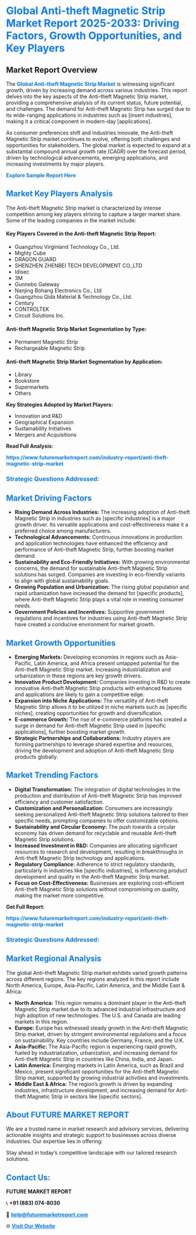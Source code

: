 <h1 style="color: #007BFF;">Global Anti-theft Magnetic Strip Market Report 2025-2033: Driving Factors, Growth Opportunities, and Key Players</h1>

<section id="overview">
<h2>Market Report Overview</h2>
<p>The <a href="https://www.futuremarketreport.com/industry-report/anti-theft-magnetic-strip-market" style="color: #007BFF; text-decoration: none;"><strong>Global Anti-theft Magnetic Strip Market</strong></a> is witnessing significant growth, driven by increasing demand across various industries. This report delves into the key aspects of the Anti-theft Magnetic Strip market, providing a comprehensive analysis of its current status, future potential, and challenges. The demand for Anti-theft Magnetic Strip has surged due to its wide-ranging applications in industries such as [insert industries], making it a critical component in modern-day [applications].</p>
<p>As consumer preferences shift and industries innovate, the Anti-theft Magnetic Strip market continues to evolve, offering both challenges and opportunities for stakeholders. The global market is expected to expand at a substantial compound annual growth rate (CAGR) over the forecast period, driven by technological advancements, emerging applications, and increasing investments by major players.</p>
</section>

<section id="overview">
<p><a href="https://www.futuremarketreport.com/request-sample/reportId=81331" style="color: #007BFF; text-decoration: none;"><strong>Explore Sample Report Here</strong></a></p>
</section>

<section id="key-players">
<h2 style="color: #007BFF;">Market Key Players Analysis</h2>
<p>The Anti-theft Magnetic Strip market is characterized by intense competition among key players striving to capture a larger market share. Some of the leading companies in the market include:</p>
<h4>Key Players Covered in the Anti-theft Magnetic Strip Report:</h4>
<ul><li>Guangzhou Virginland Technology Co., Ltd.</li><li>Mighty Cube</li><li>DRAGON GUARD</li><li>SHENZHEN ZHENBEI TECH DEVELOPMENT CO.,LTD</li><li>Idisec</li><li>3M</li><li>Gunnebo Gateway</li><li>Nanjing Bohang Electronics Co., Ltd</li><li>Guangzhou Qida Material &amp; Technology Co., Ltd.</li><li>Century</li><li>CONTROLTEK</li><li>Circuit Solutions Inc.</li></ul>
<h4>Anti-theft Magnetic Strip Market Segmentation by Type:</h4>
<ul><li>Permanent Magnetic Strip</li><li>Rechargeable Magnetic Strip</li></ul>

<h4>Anti-theft Magnetic Strip Market Segmentation by Application:</h4>
<ul><li>Library</li><li>Bookstore</li><li>Supermarkets</li><li>Others</li></ul>
<p><strong>Key Strategies Adopted by Market Players:</strong></p>
<ul>
<li>Innovation and R&D</li>
<li>Geographical Expansion</li>
<li>Sustainability Initiatives</li>
<li>Mergers and Acquisitions</li>
</ul>
</section>

<section>
<p><strong>Read Full Analysis: </strong></p><a href="https://www.futuremarketreport.com/industry-report/anti-theft-magnetic-strip-market" style="color: #007BFF; text-decoration: none;"><strong>https://www.futuremarketreport.com/industry-report/anti-theft-magnetic-strip-market</strong></a>
<h3 style="color: #007BFF;">Strategic Questions Addressed:</h3>
</section>

<section id="driving-factors">
<h2 style="color: #007BFF;">Market Driving Factors</h2>
<ul>
<li><strong>Rising Demand Across Industries:</strong> The increasing adoption of Anti-theft Magnetic Strip in industries such as [specific industries] is a major growth driver. Its versatile applications and cost-effectiveness make it a preferred choice among manufacturers.</li>
<li><strong>Technological Advancements:</strong> Continuous innovations in production and application technologies have enhanced the efficiency and performance of Anti-theft Magnetic Strip, further boosting market demand.</li>
<li><strong>Sustainability and Eco-Friendly Initiatives:</strong> With growing environmental concerns, the demand for sustainable Anti-theft Magnetic Strip solutions has surged. Companies are investing in eco-friendly variants to align with global sustainability goals.</li>
<li><strong>Growing Population and Urbanization:</strong> The rising global population and rapid urbanization have increased the demand for [specific products], where Anti-theft Magnetic Strip plays a vital role in meeting consumer needs.</li>
<li><strong>Government Policies and Incentives:</strong> Supportive government regulations and incentives for industries using Anti-theft Magnetic Strip have created a conducive environment for market growth.</li>
</ul>
</section>

<section id="growth-opportunities">
<h2 style="color: #007BFF;">Market Growth Opportunities</h2>
<ul>
<li><strong>Emerging Markets:</strong> Developing economies in regions such as Asia-Pacific, Latin America, and Africa present untapped potential for the Anti-theft Magnetic Strip market. Increasing industrialization and urbanization in these regions are key growth drivers.</li>
<li><strong>Innovative Product Development:</strong> Companies investing in R&D to create innovative Anti-theft Magnetic Strip products with enhanced features and applications are likely to gain a competitive edge.</li>
<li><strong>Expansion into Niche Applications:</strong> The versatility of Anti-theft Magnetic Strip allows it to be utilized in niche markets such as [specific niches], creating opportunities for growth and diversification.</li>
<li><strong>E-commerce Growth:</strong> The rise of e-commerce platforms has created a surge in demand for Anti-theft Magnetic Strip used in [specific applications], further boosting market growth.</li>
<li><strong>Strategic Partnerships and Collaborations:</strong> Industry players are forming partnerships to leverage shared expertise and resources, driving the development and adoption of Anti-theft Magnetic Strip products globally.</li>
</ul>
</section>

<section id="trending-factors">
<h2 style="color: #007BFF;">Market Trending Factors</h2>
<ul>
<li><strong>Digital Transformation:</strong> The integration of digital technologies in the production and distribution of Anti-theft Magnetic Strip has improved efficiency and customer satisfaction.</li>
<li><strong>Customization and Personalization:</strong> Consumers are increasingly seeking personalized Anti-theft Magnetic Strip solutions tailored to their specific needs, prompting companies to offer customizable options.</li>
<li><strong>Sustainability and Circular Economy:</strong> The push towards a circular economy has driven demand for recyclable and reusable Anti-theft Magnetic Strip solutions.</li>
<li><strong>Increased Investment in R&D:</strong> Companies are allocating significant resources to research and development, resulting in breakthroughs in Anti-theft Magnetic Strip technology and applications.</li>
<li><strong>Regulatory Compliance:</strong> Adherence to strict regulatory standards, particularly in industries like [specific industries], is influencing product development and quality in the Anti-theft Magnetic Strip market.</li>
<li><strong>Focus on Cost-Effectiveness:</strong> Businesses are exploring cost-efficient Anti-theft Magnetic Strip solutions without compromising on quality, making the market more competitive.</li>
</ul>
</section>

<section>
<p><strong>Get Full Report: </strong></p><a href="https://www.futuremarketreport.com/industry-report/anti-theft-magnetic-strip-market" style="color: #007BFF; text-decoration: none;"><strong>https://www.futuremarketreport.com/industry-report/anti-theft-magnetic-strip-market</strong></a>
<h3 style="color: #007BFF;">Strategic Questions Addressed:</h3>
</section>


<section id="regional-analysis">
<h2 style="color: #007BFF;">Market Regional Analysis</h2>
<p>The global Anti-theft Magnetic Strip market exhibits varied growth patterns across different regions. The key regions analyzed in this report include North America, Europe, Asia-Pacific, Latin America, and the Middle East & Africa:</p>
<ul>
<li><strong>North America:</strong> This region remains a dominant player in the Anti-theft Magnetic Strip market due to its advanced industrial infrastructure and high adoption of new technologies. The U.S. and Canada are leading markets in this region.</li>
<li><strong>Europe:</strong> Europe has witnessed steady growth in the Anti-theft Magnetic Strip market, driven by stringent environmental regulations and a focus on sustainability. Key countries include Germany, France, and the U.K.</li>
<li><strong>Asia-Pacific:</strong> The Asia-Pacific region is experiencing rapid growth, fueled by industrialization, urbanization, and increasing demand for Anti-theft Magnetic Strip in countries like China, India, and Japan.</li>
<li><strong>Latin America:</strong> Emerging markets in Latin America, such as Brazil and Mexico, present significant opportunities for the Anti-theft Magnetic Strip market, supported by growing industrial activities and investments.</li>
<li><strong>Middle East & Africa:</strong> The region’s growth is driven by expanding industries, infrastructure development, and increasing demand for Anti-theft Magnetic Strip in sectors like [specific sectors].</li>
</ul>
</section>

<footer>
<h2 style="color: #007BFF;">About FUTURE MARKET REPORT</h2>
<p>We are a trusted name in market research and advisory services, delivering actionable insights and strategic support to businesses across diverse industries. Our expertise lies in offering:</p>

<p>Stay ahead in today’s competitive landscape with our tailored research solutions.</p>

<h2 style="color: #007BFF;">Contact Us:</h2>
<p><strong>FUTURE MARKET REPORT</strong></p>
<p>📞 <strong>+91 (883) 074-8030</strong></p>
<p>📧 <strong><a href="mailto:help@futuremarketreport.com" style="color: #007BFF;">help@futuremarketreport.com</a></strong></p>
<p>🌐 <strong><a href="https://www.futuremarketreport.com/" style="color: #007BFF;">Visit Our Website</a></strong></p>
</footer>